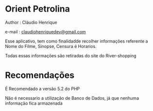 Orient Petrolina
===============
Author : Cláudio Henrique 

e-mail : claudiohenriquedev@gmail.com 

Esse aplicativo, tem como finalidadde recolher informações referente a 
Nome do Filme, Sinopse, Censura é Horarios.

Todas essas informações são retiradas do site do River-shopping

Recomendações
===============
É Recomendado a versão 5.2 do PHP

Não é necessario a utilização de Banco de Dados, já que nenhuma informação fica armazenada

